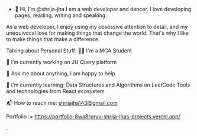 - 👋 Hi, I’m @shrija-jha
I am a web developer and dancer. I love developing pages, reading, writing and speaking.

As a web developer, I enjoy using my obsessive attention to detail, and my unequivocal love for making things that change the world.
That's why I like to make things that make a difference.

Talking about Personal Stuff:
👨‍🎓 I'm a MCA Student

🔭 I’m currently working on JU Query platform

💬 Ask me about anything, I am happy to help

🌱 I'm currently learning:
Data Structures and Algorithms on LeetCode
Tools and technologies from React ecosystem

📬 How to reach me: shrijajha143@gmail.com

Portfolio := https://portfolio-8wa8rpryv-shrija-jhas-projects.vercel.app/

.

<!---
shrija-jha/shrija-jha is a ✨ special ✨ repository because its `README.md` (this file) appears on your GitHub profile.
You can click the Preview link to take a look at your changes.
--->
